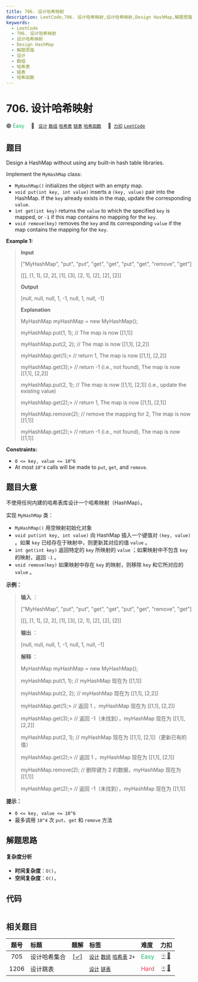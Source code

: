 ```yaml
---
title: 706. 设计哈希映射
description: LeetCode,706. 设计哈希映射,设计哈希映射,Design HashMap,解题思路,设计,数组,哈希表,链表,哈希函数
keywords:
  - LeetCode
  - 706. 设计哈希映射
  - 设计哈希映射
  - Design HashMap
  - 解题思路
  - 设计
  - 数组
  - 哈希表
  - 链表
  - 哈希函数
---
```


# 706. 设计哈希映射

🟢 <font color=#15bd66>Easy</font>&emsp; 🔖&ensp; [`设计`](/tag/design.md) [`数组`](/tag/array.md) [`哈希表`](/tag/hash-table.md) [`链表`](/tag/linked-list.md) [`哈希函数`](/tag/hash-function.md)&emsp; 🔗&ensp;[`力扣`](https://leetcode.cn/problems/design-hashmap) [`LeetCode`](https://leetcode.com/problems/design-hashmap)

## 题目

Design a HashMap without using any built-in hash table libraries.

Implement the `MyHashMap` class:

  * `MyHashMap()` initializes the object with an empty map.
  * `void put(int key, int value)` inserts a `(key, value)` pair into the HashMap. If the `key` already exists in the map, update the corresponding `value`.
  * `int get(int key)` returns the `value` to which the specified `key` is mapped, or `-1` if this map contains no mapping for the `key`.
  * `void remove(key)` removes the `key` and its corresponding `value` if the map contains the mapping for the `key`.



**Example 1:**

> 
> 
> 
> 
> 
> **Input**
> 
> ["MyHashMap", "put", "put", "get", "get", "put", "get", "remove", "get"]
> 
> [[], [1, 1], [2, 2], [1], [3], [2, 1], [2], [2], [2]]
> 
> **Output**
> 
> [null, null, null, 1, -1, null, 1, null, -1]
> 
> 
> 
> **Explanation**
> 
> MyHashMap myHashMap = new MyHashMap();
> 
> myHashMap.put(1, 1); // The map is now [[1,1]]
> 
> myHashMap.put(2, 2); // The map is now [[1,1], [2,2]]
> 
> myHashMap.get(1);> 
> // return 1, The map is now [[1,1], [2,2]]
> 
> myHashMap.get(3);> 
> // return -1 (i.e., not found), The map is now [[1,1], [2,2]]
> 
> myHashMap.put(2, 1); // The map is now [[1,1], [2,1]] (i.e., update the existing value)
> 
> myHashMap.get(2);> 
> // return 1, The map is now [[1,1], [2,1]]
> 
> myHashMap.remove(2); // remove the mapping for 2, The map is now [[1,1]]
> 
> myHashMap.get(2);> 
> // return -1 (i.e., not found), The map is now [[1,1]]

**Constraints:**

  * `0 <= key, value <= 10^6`
  * At most `10^4` calls will be made to `put`, `get`, and `remove`.


## 题目大意

不使用任何内建的哈希表库设计一个哈希映射（HashMap）。

实现 `MyHashMap` 类：

  * `MyHashMap()` 用空映射初始化对象
  * `void put(int key, int value)` 向 HashMap 插入一个键值对 `(key, value)` 。如果 `key` 已经存在于映射中，则更新其对应的值 `value` 。
  * `int get(int key)` 返回特定的 `key` 所映射的 `value` ；如果映射中不包含 `key` 的映射，返回 `-1` 。
  * `void remove(key)` 如果映射中存在 `key` 的映射，则移除 `key` 和它所对应的 `value` 。



**示例：**

> 
> 
> 
> 
> 
> **输入** ：
> 
> ["MyHashMap", "put", "put", "get", "get", "put", "get", "remove", "get"]
> 
> [[], [1, 1], [2, 2], [1], [3], [2, 1], [2], [2], [2]]
> 
> **输出** ：
> 
> [null, null, null, 1, -1, null, 1, null, -1]
> 
> 
> 
> **解释** ：
> 
> MyHashMap myHashMap = new MyHashMap();
> 
> myHashMap.put(1, 1); // myHashMap 现在为 [[1,1]]
> 
> myHashMap.put(2, 2); // myHashMap 现在为 [[1,1], [2,2]]
> 
> myHashMap.get(1);> 
> // 返回 1 ，myHashMap 现在为 [[1,1], [2,2]]
> 
> myHashMap.get(3);> 
> // 返回 -1（未找到），myHashMap 现在为 [[1,1], [2,2]]
> 
> myHashMap.put(2, 1); // myHashMap 现在为 [[1,1], [2,1]]（更新已有的值）
> 
> myHashMap.get(2);> 
> // 返回 1 ，myHashMap 现在为 [[1,1], [2,1]]
> 
> myHashMap.remove(2); // 删除键为 2 的数据，myHashMap 现在为 [[1,1]]
> 
> myHashMap.get(2);> 
> // 返回 -1（未找到），myHashMap 现在为 [[1,1]]
> 
> 



**提示：**

  * `0 <= key, value <= 10^6`
  * 最多调用 `10^4` 次 `put`、`get` 和 `remove` 方法


## 解题思路

#### 复杂度分析

- **时间复杂度**：`O()`，
- **空间复杂度**：`O()`，

## 代码

```javascript

```

## 相关题目

<!-- prettier-ignore -->
| 题号 | 标题 | 题解 | 标签 | 难度 | 力扣 |
| :------: | :------ | :------: | :------ | :------ | :------: |
| 705 | 设计哈希集合 | [[✓]](/problem/0705.md) |  [`设计`](/tag/design.md) [`数组`](/tag/array.md) [`哈希表`](/tag/hash-table.md) `2+` | <font color=#15bd66>Easy</font> | [🀄️](https://leetcode.cn/problems/design-hashset) [🔗](https://leetcode.com/problems/design-hashset) |
| 1206 | 设计跳表 |  |  [`设计`](/tag/design.md) [`链表`](/tag/linked-list.md) | <font color=#ff334b>Hard</font> | [🀄️](https://leetcode.cn/problems/design-skiplist) [🔗](https://leetcode.com/problems/design-skiplist) |
